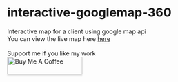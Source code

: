 # interactive-googlemap-360
Interactive map for a client using google map api <br>
You can view the live map here <a href="https://zmaktr.github.io/interactive-googlemap-360"> here </a> <br>
<br>
Support me if you like my work <br>
<a href="https://www.buymeacoffee.com/gbraad" target="_blank"><img src="https://www.buymeacoffee.com/assets/img/custom_images/orange_img.png" alt="Buy Me A Coffee" style="height: 41px !important;width: 174px !important;box-shadow: 0px 3px 2px 0px rgba(190, 190, 190, 0.5) !important;-webkit-box-shadow: 0px 3px 2px 0px rgba(190, 190, 190, 0.5) !important;" ></a>
